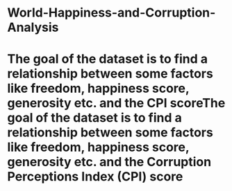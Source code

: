 # World-Happiness-and-Corruption-Analysis
# The goal of the dataset is to find a relationship between some factors like freedom, happiness score, generosity etc. and the CPI scoreThe goal of the dataset is to find a relationship between some factors like freedom, happiness score, generosity etc. and the Corruption Perceptions Index (CPI) score

